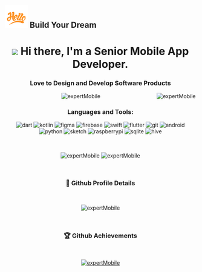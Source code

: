 ## <img height="60" width="60" src="https://github.com/mastercodingbear/mastercodingbear/blob/main/img/hello.gif" /> Build Your Dream
<h1 align="center"> <img src="https://raw.githubusercontent.com/aemmadi/aemmadi/master/wave.gif" width="30"> Hi there, I'm a Senior Mobile App Developer. </h1>

<h3 align="center">Love to Design and Develop Software Products</h3>
<p align="left"><img src="https://komarev.com/ghpvc/?username=expertMobile&label=Profile%20Views&color=0e75b6&style=flat" align='right' alt="expertMobile" /></p>
<p align="center"><img src="https://github-readme-streak-stats.herokuapp.com/?user=expertMobile&theme=black-ice&hide_border=true&stroke=0000&background=0D1117&ring=e05397&fire=e05397&currStreakLabel=e05397&bg_color=30,e96443,904e95&title_color=fff&text_color=fff" alt="expertMobile" /></p>

<!-- <h3 align="center">See My Designs and Projects:</h3>
<p align="center">
<a href="https://www.linkedin.com" target="blank"><img align="center" src="https://www.vectorlogo.zone/logos/linkedin/linkedin-tile.svg" alt="linkedin" height="30" width="30" /></a>
<a href="https://twitter.com" target="blank"><img align="center" src="https://www.vectorlogo.zone/logos/twitter/twitter-tile.svg" alt="twitter" height="30" width="30" /></a>
<a href="https://www.youtube.com" target="blank"><img align="center" src="https://www.vectorlogo.zone/logos/youtube/youtube-tile.svg" alt="youtube" height="30" width="30" /></a>
<a href="https://www.instagram.com" target="blank"><img align="center" src="https://www.vectorlogo.zone/logos/instagram/instagram-tile.svg" alt="instagram" height="30" width="30" /></a>
<a href="https://dribbble.com" target="blank"><img align="center" src="https://www.vectorlogo.zone/logos/dribbble/dribbble-icon.svg" alt="dribbble" height="30" width="30" /></a>
<a href="https://www.behance.net" target="blank"><img align="center" src="https://seeklogo.com/images/B/behance-logo-1373E40919-seeklogo.com.png" alt="behance" height="30" width="30" /></a> -->
</p>

<h3 align="center">Languages and Tools:</h3> 

<p align="center"><img src="https://www.vectorlogo.zone/logos/dartlang/dartlang-icon.svg" alt="dart" width="30" height="30"/> <img src="https://www.vectorlogo.zone/logos/kotlinlang/kotlinlang-icon.svg" alt="kotlin" width="30" height="30"/> <img src="https://www.vectorlogo.zone/logos/figma/figma-icon.svg" alt="figma" width="30" height="30"/> <img src="https://www.vectorlogo.zone/logos/firebase/firebase-icon.svg" alt="firebase" width="30" height="30"/> <img src="https://www.vectorlogo.zone/logos/swift/swift-icon.svg" alt="swift" width="30" height="30"/> <img src="https://www.vectorlogo.zone/logos/flutterio/flutterio-icon.svg" alt="flutter" width="30" height="30"/> <img src="https://www.vectorlogo.zone/logos/git-scm/git-scm-icon.svg" alt="git" width="30" height="30"/> <img src="https://www.vectorlogo.zone/logos/android/android-official.svg" alt="android" width="30" height="30"/> <img src="https://www.vectorlogo.zone/logos/python/python-icon.svg" alt="python" width="30" height="30"/> <img src="https://www.vectorlogo.zone/logos/sketchapp/sketchapp-icon.svg" alt="sketch" width="30" height="30"/> <img src="https://www.vectorlogo.zone/logos/raspberrypi/raspberrypi-icon.svg" alt="raspberrypi" width="30" height="30"/> <img src="https://www.vectorlogo.zone/logos/sqlite/sqlite-icon.svg" alt="sqlite" width="30" height="30"/> <img src="https://www.vectorlogo.zone/logos/hive/hive-icon.svg" alt="hive" width="30" height="30"/></p>

<br>
<p align="center"><img height="180em" src="https://github-readme-stats-p1rh.vercel.app/api?username=expertMobile&hide_border=true&count_private=true&show_icons=true&theme=radical&bg_color=0D1117" alt="expertMobile" align = "center"/>
<img height="180em" src="https://github-readme-stats-p1rh.vercel.app/api/top-langs?username=expertMobile&show_icons=true&locale=en&layout=compact&hide_border=true&theme=radical&bg_color=0D1117" alt="expertMobile" align = "center"/></p>

<br>
<h3 align="center"><b>🔎 Github Profile Details</b></h3>
<br>
<p align="center"><img height="180em" src="https://github-profile-summary-cards.vercel.app/api/cards/profile-details?username=expertMobile&theme=github_dark" alt="expertMobile" /></p>
<br>
<h3 align="center"><b>🏆 Github Achievements</b></h3>
<br>
<p align="center"> <a href="https://github.com/664235822"><img src="https://github-profile-trophy.vercel.app/?username=expertMobile&margin-w=5&theme=radical" alt="expertMobile" /></a> </p>
